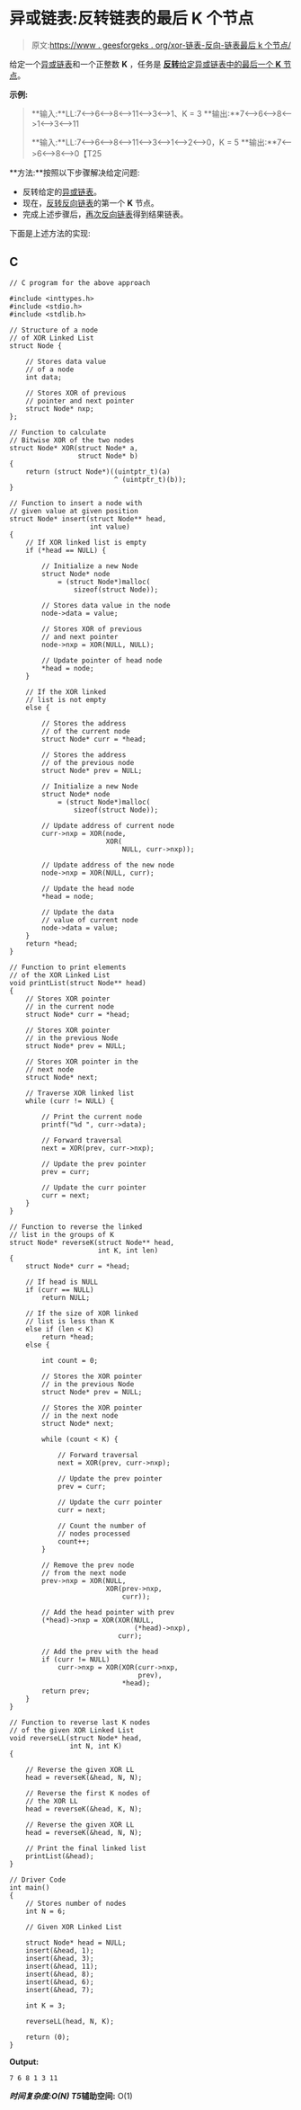 # 异或链表:反转链表的最后 K 个节点

> 原文:[https://www . geesforgeks . org/xor-链表-反向-链表最后 k 个节点/](https://www.geeksforgeeks.org/xor-linked-list-reverse-last-k-nodes-of-a-linked-list/)

给定一个[异或链表](https://www.geeksforgeeks.org/xor-linked-list-a-memory-efficient-doubly-linked-list-set-1/)和一个正整数 **K** ，任务是 [**反转**给定异或链表中的最后一个 **K** 节点](https://www.geeksforgeeks.org/reverse-first-k-elements-given-linked-list/)。

**示例:**

> **输入:**LL:7<–>6<–>8<–>11<–>3<–>1、K = 3
> **输出:**7<–>6<–>8<–>1<–>3<–>11
> 
> **输入:**LL:7<–>6<–>8<–>11<–>3<–>1<–>2<–>0，K = 5
> **输出:**7<–>6<–>8<–>0【T25

**方法:**按照以下步骤解决给定问题:

*   反转给定的[异或链表](https://www.geeksforgeeks.org/xor-linked-list-a-memory-efficient-doubly-linked-list-set-1/)。
*   现在，[反转反向链表](https://www.geeksforgeeks.org/reverse-first-k-elements-given-linked-list/)的第一个 **K** 节点。
*   完成上述步骤后，[再次反向链表](https://www.geeksforgeeks.org/reverse-a-linked-list/)得到结果链表。

下面是上述方法的实现:

## C

```
// C program for the above approach

#include <inttypes.h>
#include <stdio.h>
#include <stdlib.h>

// Structure of a node
// of XOR Linked List
struct Node {

    // Stores data value
    // of a node
    int data;

    // Stores XOR of previous
    // pointer and next pointer
    struct Node* nxp;
};

// Function to calculate
// Bitwise XOR of the two nodes
struct Node* XOR(struct Node* a,
                 struct Node* b)
{
    return (struct Node*)((uintptr_t)(a)
                          ^ (uintptr_t)(b));
}

// Function to insert a node with
// given value at given position
struct Node* insert(struct Node** head,
                    int value)
{
    // If XOR linked list is empty
    if (*head == NULL) {

        // Initialize a new Node
        struct Node* node
            = (struct Node*)malloc(
                sizeof(struct Node));

        // Stores data value in the node
        node->data = value;

        // Stores XOR of previous
        // and next pointer
        node->nxp = XOR(NULL, NULL);

        // Update pointer of head node
        *head = node;
    }

    // If the XOR linked
    // list is not empty
    else {

        // Stores the address
        // of the current node
        struct Node* curr = *head;

        // Stores the address
        // of the previous node
        struct Node* prev = NULL;

        // Initialize a new Node
        struct Node* node
            = (struct Node*)malloc(
                sizeof(struct Node));

        // Update address of current node
        curr->nxp = XOR(node,
                        XOR(
                            NULL, curr->nxp));

        // Update address of the new node
        node->nxp = XOR(NULL, curr);

        // Update the head node
        *head = node;

        // Update the data
        // value of current node
        node->data = value;
    }
    return *head;
}

// Function to print elements
// of the XOR Linked List
void printList(struct Node** head)
{
    // Stores XOR pointer
    // in the current node
    struct Node* curr = *head;

    // Stores XOR pointer
    // in the previous Node
    struct Node* prev = NULL;

    // Stores XOR pointer in the
    // next node
    struct Node* next;

    // Traverse XOR linked list
    while (curr != NULL) {

        // Print the current node
        printf("%d ", curr->data);

        // Forward traversal
        next = XOR(prev, curr->nxp);

        // Update the prev pointer
        prev = curr;

        // Update the curr pointer
        curr = next;
    }
}

// Function to reverse the linked
// list in the groups of K
struct Node* reverseK(struct Node** head,
                      int K, int len)
{
    struct Node* curr = *head;

    // If head is NULL
    if (curr == NULL)
        return NULL;

    // If the size of XOR linked
    // list is less than K
    else if (len < K)
        return *head;
    else {

        int count = 0;

        // Stores the XOR pointer
        // in the previous Node
        struct Node* prev = NULL;

        // Stores the XOR pointer
        // in the next node
        struct Node* next;

        while (count < K) {

            // Forward traversal
            next = XOR(prev, curr->nxp);

            // Update the prev pointer
            prev = curr;

            // Update the curr pointer
            curr = next;

            // Count the number of
            // nodes processed
            count++;
        }

        // Remove the prev node
        // from the next node
        prev->nxp = XOR(NULL,
                        XOR(prev->nxp,
                            curr));

        // Add the head pointer with prev
        (*head)->nxp = XOR(XOR(NULL,
                               (*head)->nxp),
                           curr);

        // Add the prev with the head
        if (curr != NULL)
            curr->nxp = XOR(XOR(curr->nxp,
                                prev),
                            *head);
        return prev;
    }
}

// Function to reverse last K nodes
// of the given XOR Linked List
void reverseLL(struct Node* head,
               int N, int K)
{

    // Reverse the given XOR LL
    head = reverseK(&head, N, N);

    // Reverse the first K nodes of
    // the XOR LL
    head = reverseK(&head, K, N);

    // Reverse the given XOR LL
    head = reverseK(&head, N, N);

    // Print the final linked list
    printList(&head);
}

// Driver Code
int main()
{
    // Stores number of nodes
    int N = 6;

    // Given XOR Linked List

    struct Node* head = NULL;
    insert(&head, 1);
    insert(&head, 3);
    insert(&head, 11);
    insert(&head, 8);
    insert(&head, 6);
    insert(&head, 7);

    int K = 3;

    reverseLL(head, N, K);

    return (0);
}
```

**Output:**

```
7 6 8 1 3 11

```

***时间复杂度:**O(N)*
T5**辅助空间:** O(1)